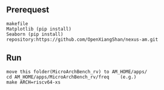 ## Prerequest
    makefile
    Matplotlib (pip install)
    Seaborn (pip install)
    repository:https://github.com/OpenXiangShan/nexus-am.git

## Run
    move this folder(MicroArchBench_rv) to AM_HOME/apps/
    cd AM_HOME/apps/MicroArchBench_rv/freq    (e.g.)
    make ARCH=riscv64-xs

